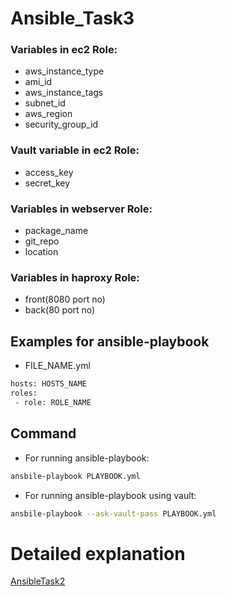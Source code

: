 # Ansible_Task3

### Variables in ec2 Role:
* aws_instance_type
* ami_id
* aws_instance_tags
* subnet_id
* aws_region
* security_group_id

### Vault variable in ec2 Role:
* access_key
* secret_key

### Variables in webserver Role:
* package_name
* git_repo
* location

### Variables in haproxy Role:
* front(8080 port no)
* back(80 port no)


## Examples for ansible-playbook

* FILE_NAME.yml
```bash
hosts: HOSTS_NAME
roles:
 - role: ROLE_NAME
```

## Command
* For running ansible-playbook:

```bash
ansbile-playbook PLAYBOOK.yml
```
* For running ansible-playbook using vault:
```bash
ansbile-playbook --ask-vault-pass PLAYBOOK.yml
```



# Detailed explanation 
[AnsibleTask2]('https://medium.com/@rootritesh/configure-lb-haproxy-using-ansible-roles-on-aws-bb1350d0b30a')
